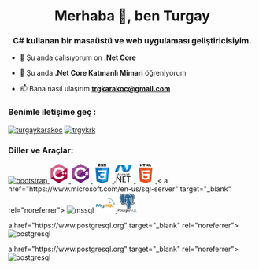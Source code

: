 <h1 align="center">Merhaba 👋, ben Turgay</h1>
<h3 align="center">C# kullanan bir masaüstü ve web uygulaması geliştiricisiyim.</h3>

- 🔭 Şu anda çalışıyorum on **.Net Core**

- 🌱 Şu anda **.Net Core Katmanlı Mimari** öğreniyorum

- 📫 Bana nasıl ulaşırım **trgkarakoc@gmail.com**

<h3 align="left">Benimle iletişime geç :</h3>
<p align="left">
<a href="https://linkedin.com/in/turgaykarakoc" target="blank"><img align="center" src="https:// raw.githubusercontent.com/rahuldkjain/github-profile-readme-generator/master/src/images/icons/Social/linked-in-alt.svg" alt="turgaykarakoc" height="30" width="40" / ></a>
<a href="https://instagram.com/trgykrk" target="boş"><img align="center" src="https://raw.githubusercontent.com/rahuldkjain/github-profile-readme-generator /master/src/images/icons/Social/instagram.svg" alt="trgykrk" height="30" width="40" /></a>
</p>

<h3 align="left">Diller ve Araçlar:</h3>
<p align="left"> <a href="https://getbootstrap.com" target="_blank" rel="noreferrer"> <img src="https://raw.githubusercontent.com/devicons/devicon /master/icons/bootstrap/bootstrap-plain-wordmark.svg" alt="bootstrap" width="40" height="40"/> </a> <a href="https://www.w3schools.com /cpp/" target="_blank" rel="noreferrer"> <img src="https://raw.githubusercontent.com/devicons/devicon/master/icons/cplusplus/cplusplus-original.svg" alt="cplusplus " width="40" height="40"/> </a> <a href="https://www.w3schools.com/cs/" target="_blank" rel="noreferrer"><img src="https://raw.githubusercontent.com/devicons/devicon/master/icons/csharp/csharp-original.svg" alt="csharp" width="40" height="40"/> </ a> <a href="https://www.w3schools.com/css/" target="_blank" rel="noreferrer"> <img src="https://raw.githubusercontent.com/devicons/devicon/ master/icons/css3/css3-original-wordmark.svg" alt="css3" width="40" height="40"/> </a> <a href="https://dotnet.microsoft.com/ " target="_blank" rel="noreferrer"> <img src="https://raw.githubusercontent.com/devicons/devicon/master/icons/dot-net/dot-net-original-wordmark.svg" alt ="nokta ağı"width="40" height="40"/> </a> <a href="https://www.w3.org/html/" target="_blank" rel="noreferrer"> <img src=" https://raw.githubusercontent.com/devicons/devicon/master/icons/html5/html5-original-wordmark.svg" alt="html5" width="40" height="40"/> </a> < a href="https://www.microsoft.com/en-us/sql-server" target="_blank" rel="noreferrer"> <img src="https://www.svgrepo.com/show/ 303229/microsoft-sql-server-logo.svg" alt="mssql" width="40" height="40"/> </a> <a href="https://www.mysql.com/" hedef ="_blank" rel="noreferrer"> <img src="https://raw.githubusercontent.com/devicons/devicon/master/icons/mysql/mysql-original-wordmark.svg" alt="mysql" width="40" height="40"/ > </a> <a href="https://www.postgresql.org" target="_blank" rel="noreferrer"> <img src="https://raw.githubusercontent.com/devicons/devicon/ master/icons/postgresql/postgresql-original-wordmark.svg" alt="postgresql" width="40" height="40"/> </a> </p>a href="https://www.postgresql.org" target="_blank" rel="noreferrer"> <img src="https://raw.githubusercontent.com/devicons/devicon/master/icons/postgresql/ postgresql-original-wordmark.svg" alt="postgresql" width="40" height="40"/> </a> </p>a href="https://www.postgresql.org" target="_blank" rel="noreferrer"> <img src="https://raw.githubusercontent.com/devicons/devicon/master/icons/postgresql/ postgresql-original-wordmark.svg" alt="postgresql" width="40" height="40"/> </a> </p>
